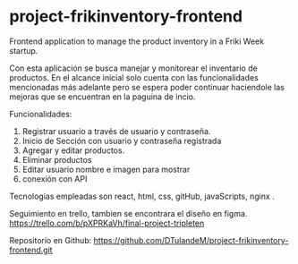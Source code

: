 # project-frikinventory-frontend

Frontend application to manage the product inventory in a Friki Week startup.

Con esta aplicación se busca manejar y monitorear el inventario de productos. En el alcance inicial solo cuenta con las funcionalidades mencionadas más adelante pero se espera poder continuar haciendole las mejoras que se encuentran en la paguina de incio.

Funcionalidades:

1. Registrar usuario a través de usuario y contraseña.
2. Inicio de Sección con usuario y contraseña registrada
3. Agregar y editar productos.
4. Eliminar productos
5. Editar usuario nombre e imagen para mostrar
6. conexión con API

Tecnologias empleadas son react, html, css, gitHub, javaScripts, nginx .

Seguimiento en trello, tambien se encontrara el diseño en figma.
https://trello.com/b/pXPRKaVh/final-project-tripleten

Repositorio en Github:
https://github.com/DTulandeM/project-frikinventory-frontend.git
